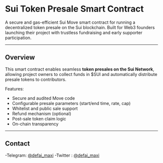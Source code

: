 # Sui Token Presale Smart Contract

A secure and gas-efficient Sui Move smart contract for running a decentralized token presale on the Sui blockchain. Built for Web3 founders launching their project with trustless fundraising and early supporter participation.

---

## Overview

This smart contract enables seamless **token presales on the Sui Network**, allowing project owners to collect funds in $SUI and automatically distribute presale tokens to contributors.

Features:

- Secure and audited Move code
- Configurable presale parameters (start/end time, rate, cap)
- Whitelist and public sale support
- Refund mechanism (optional)
- Post-sale token claim logic
- On-chain transparency

---
## Contact

-Telegram: [@defai_maxi](https://t.me/defai_maxi)
-Twitter : [@defai_maxi](https://x.com/defai_maxi)